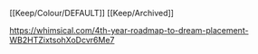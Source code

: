 [[Keep/Colour/DEFAULT]] [[Keep/Archived]] 

https://whimsical.com/4th-year-roadmap-to-dream-placement-WB2HTZixtsohXoDcvr6Me7
